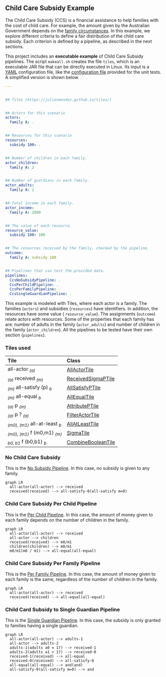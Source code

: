 <head>
  <script src="https://cdnjs.cloudflare.com/ajax/libs/mermaid/9.4.3/mermaid.min.js"> </script>
</head>


## Child Care Subsidy Example

The Child Care Subsidy (CCS) is a financial assistance to help families with the cost of
child care. For example, the amount given by the Australian Government depends on the
[family circumstances][australian-conditions]. In this example, we explore different
criteria to define a fair distribution of the child care subsidy. Each criterion is defined
by a pipeline, as described in the next sections.

This project includes an **executable example** of Child Care Subsidy pipelines. The script
`makeall.sh` creates the file `tiles`, which is an executable JAR file that can be directly
executed in Linux. Its input is a [YAML][yaml] configuration file, like the
[configuration file][test-yaml-conf] provided for the unit tests. A simplified version is
shown below.

```yaml
---


## Tiles (https://julianmendez.github.io/tiles/)


## Actors for this scenario
actors:
  family A: .


## Resources for this scenario
resources:
  subsidy 100: .


## Number of children in each family.
actor_children:
  family A: 2


## Number of guardians in each family.
actor_adults:
  family A: 2


## Total income in each family.
actor_income:
  family A: 2000


## The value of each resource.
resource_value:
  subsidy 100: 100


## The resources received by the family, checked by the pipeline.
outcome:
  family A: subsidy 100


## Pipelines that can test the provided data.
pipelines:
  CcsNoSubsidyPipeline: .
  CcsPerChildPipeline: .
  CcsPerFamilyPipeline: .
  CcsSingleGuardianPipeline: .
```

This example is modeled with Tiles, where each actor is a family. The families (`actors`)
and subsidies (`resources`) have identifiers. In addition, the resources have some value (
`resource_value`). The assignments (`outcome`) relate actors with resources. Some of the
properties that each family has are: number of adults in the family (`actor_adults`) and
number of children in the family (`actor_children`). All the pipelines to be tested have
their own section (`pipelines`).


### Tiles used

| Tile                                                | Class                                    |
|:----------------------------------------------------|:-----------------------------------------|
| all-actor <sub>*(a)*</sub>                          | [AllActorTile][AllActorTile]             |
| <sub>*(a)*</sub> received <sub>*(m)*</sub>          | [ReceivedSigmaPTile][ReceivedSigmaPTile] |
| <sub>*(m)*</sub> all-satisfy (p) <sub>*b*</sub>     | [AllSatisfyPTile][AllSatisfyPTile]       |
| <sub>*(m)*</sub> all-equal <sub>*b*</sub>           | [AllEqualTile][AllEqualTile]             |
| <sub>*(a)*</sub> p <sub>*(m)*</sub>                 | [AttributePTile][AttributePTile]         |
| <sub>*(a)*</sub> p ? <sub>*(a)*</sub>               | [FilterActorTile][FilterActorTile]       |
| <sub>*(m0), (m1)*</sub> all-at-least <sub>*b*</sub> | [AllAtLeastTile][AllAtLeastTile]         |
| <sub>*(m0), (m1)*</sub> f (m0,m1) <sub>*(m)*</sub>  | [SigmaTile][SigmaTile]                   |
| <sub>*b0, b1*</sub> f (b0,b1) <sub>*b*</sub>        | [CombineBooleanTile][CombineBooleanTile] |


### No Child Care Subsidy

This is the [No Subsidy Pipeline][CcsNoSubsidyPipeline]. In this case, no subsidy is given to any family.

```mermaid
graph LR
  all-actor(all-actor) --> received
  received(received) --> all-satisfy-0(all-satisfy m=0)
```


### Child Care Subsidy Per Child Pipeline

This is the [Per Child Pipeline][CcsPerChildPipeline]. In this case, the amount of money
given to each family depends on the number of children in the family.

```mermaid
graph LR
  all-actor(all-actor) --> received
  all-actor --> children
  received(received) --> m0/m1
  children(children) --> m0/m1
  m0/m1(m0 / m1) --> all-equal(all-equal)
```


### Child Care Subsidy Per Family Pipeline

This is the [Per Family Pipeline][CcsPerFamilyPipeline]. In this case, the amount of money
given to each family is the same, regardless of the number of children in the family.

```mermaid
graph LR
  all-actor(all-actor) --> received
  received(received) --> all-equal(all-equal)
```


### Child Card Subsidy to Single Guardian Pipeline

This is the [Single Guardian Pipeline][CcsSingleGuardianPipeline]. In this case, the subsidy
is only granted to families having a single guardian.

```mermaid
graph LR
  all-actor(all-actor) --> adults-1
  all-actor --> adults-2
  adults-1(adults a0 = 1?) --> received-1
  adults-2(adults a1 > 1?) --> received-0
  received-1(received) --> all-equal
  received-0(received) --> all-satisfy-0
  all-equal(all-equal) --> and(and)
  all-satisfy-0(all-satisfy m=0) --> and
```

[yaml]: https://yaml.org

[AllActorTile]: https://github.com/julianmendez/tiles/blob/master/core/src/main/scala/soda/tiles/fairness/tile/AllActorTile.soda

[ReceivedSigmaPTile]: https://github.com/julianmendez/tiles/blob/master/core/src/main/scala/soda/tiles/fairness/tile/ReceivedSigmaPTile.soda

[AllSatisfyPTile]: https://github.com/julianmendez/tiles/blob/master/core/src/main/scala/soda/tiles/fairness/tile/AllSatisfyPTile.soda

[AllEqualTile]: https://github.com/julianmendez/tiles/blob/master/core/src/main/scala/soda/tiles/fairness/tile/AllEqualTile.soda

[AttributePTile]: https://github.com/julianmendez/tiles/blob/master/core/src/main/scala/soda/tiles/fairness/tile/AttributePTile.soda

[FilterActorTile]: https://github.com/julianmendez/tiles/blob/master/core/src/main/scala/soda/tiles/fairness/tile/FilterActorTile.soda

[AllAtLeastTile]: https://github.com/julianmendez/tiles/blob/master/core/src/main/scala/soda/tiles/fairness/tile/AllAtLeastTile.soda

[SigmaTile]: https://github.com/julianmendez/tiles/blob/master/core/src/main/scala/soda/tiles/fairness/tile/SigmaTile.soda

[CombineBooleanTile]: https://github.com/julianmendez/tiles/blob/master/core/src/main/scala/soda/tiles/fairness/tile/CombineBooleanTile.soda

[CcsSingleGuardianPipeline]: https://github.com/julianmendez/tiles/blob/master/examples/src/main/scala/soda/tiles/fairness/example/childcaresubsidy/CcsSingleGuardianPipeline.soda

[CcsNoSubsidyPipeline]: https://github.com/julianmendez/tiles/blob/master/examples/src/main/scala/soda/tiles/fairness/example/childcaresubsidy/CcsNoSubsidyPipeline.soda

[CcsPerChildPipeline]: https://github.com/julianmendez/tiles/blob/master/examples/src/main/scala/soda/tiles/fairness/example/childcaresubsidy/CcsPerChildPipeline.soda

[CcsPerFamilyPipeline]: https://github.com/julianmendez/tiles/blob/master/examples/src/main/scala/soda/tiles/fairness/example/childcaresubsidy/CcsPerFamilyPipeline.soda

[test-yaml-conf]: https://github.com/julianmendez/tiles/blob/master/examples/src/test/resources/example/example0.yaml

[australian-conditions]: https://www.servicesaustralia.gov.au/how-much-child-care-subsidy-you-can-get?context=41186

<script>
  window.mermaid.init(undefined, document.querySelectorAll('.language-mermaid'));
</script>



